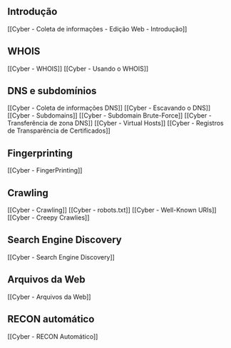 ## Introdução
[[Cyber - Coleta de informações - Edição Web - Introdução]]

## WHOIS
[[Cyber - WHOIS]]
[[Cyber - Usando o WHOIS]]

## DNS e subdomínios
[[Cyber - Coleta de informações DNS]]
[[Cyber - Escavando o DNS]]
[[Cyber - Subdomains]]
[[Cyber - Subdomain Brute-Force]]
[[Cyber - Transferência de zona DNS]]
[[Cyber - Virtual Hosts]]
[[Cyber - Registros de Transparência de Certificados]]

## Fingerprinting
[[Cyber - FingerPrinting]]

## Crawling
[[Cyber - Crawling]]
[[Cyber - robots.txt]]
[[Cyber - Well-Known URIs]]
[[Cyber - Creepy Crawlies]]

## Search Engine Discovery
[[Cyber - Search Engine Discovery]]

## Arquivos da Web
[[Cyber - Arquivos da Web]]

## RECON automático
[[Cyber - RECON Automático]]
